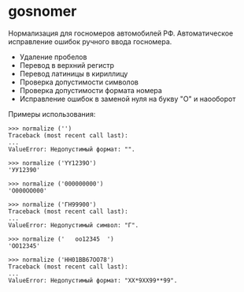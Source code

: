 # gosnomer
 Нормализация для госномеров автомобилей РФ. Автоматическое исправление ошибок ручного ввода госномера.

- Удаление пробелов
- Перевод в верхний регистр
- Перевод латиницы в кириллицу
- Проверка допустимости символов
- Проверка допустимости формата номера
- Исправление ошибок в заменой нуля на букву "О" и наооборот

Примеры использования:

    >>> normalize ('')
    Traceback (most recent call last):
    ...
    ValueError: Недопустимый формат: "".

    >>> normalize ('YY1239O')
    'УУ12390'

    >>> normalize ('000000000')
    'О000ОО000'

    >>> normalize ('ГН99900')
    Traceback (most recent call last):
    ...
    ValueError: Недопустимый символ: "Г".

    >>> normalize ('   оо12345  ')
    'ОО12345'

    >>> normalize ('НН01ВВ67ОО78')
    Traceback (most recent call last):
    ...
    ValueError: Недопустимый формат: "ХХ*9ХХ99**99".
